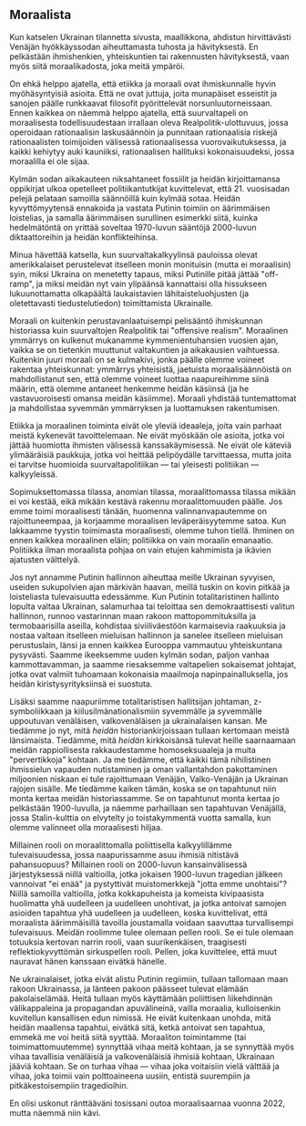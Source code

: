 ## Moraalista

Kun katselen Ukrainan tilannetta sivusta, maallikkona, ahdistun hirvittävästi Venäjän hyökkäyssodan aiheuttamasta tuhosta ja hävityksestä. En pelkästään ihmishenkien, yhteiskuntien tai rakennusten hävityksestä, vaan myös siitä moraalikadosta, joka meitä ympäröi.

On ehkä helppo ajatella, että etiikka ja moraali ovat ihmiskunnalle hyvin myöhäsyntyisiä asioita. Että ne ovat juttuja, joita munapäiset esseistit ja sanojen päälle runkkaavat filosofit pyörittelevät norsunluutorneissaan. Ennen kaikkea on näemmä helppo ajatella, että suurvaltapeli on moraalisesta todellisuudestaan irrallaan oleva Realpolitik-ulottuvuus, jossa operoidaan rationaalisin laskusäännöin ja punnitaan rationaalisia riskejä rationaalisten toimijoiden välisessä rationaalisessa vuorovaikutuksessa, ja kaikki kehiytyy auki kauniiksi, rationaalisen hallituksi kokonaisuudeksi, jossa moraalilla ei ole sijaa.

Kylmän sodan aikakauteen niksahtaneet fossiilit ja heidän kirjoittamansa oppikirjat ulkoa opetelleet politiikantutkijat kuvittelevat, että 21. vuosisadan pelejä pelataan samoilla säännöillä kuin kylmää sotaa. Heidän kyvyttömyytensä ennakoida ja vastata Putinin toimiin on äärimmäisen loistelias, ja samalla äärimmäisen surullinen esimerkki siitä, kuinka hedelmätöntä on yrittää soveltaa 1970-luvun sääntöjä 2000-luvun diktaattoreihin ja heidän konflikteihinsa.

Minua hävettää katsella, kun suurvaltakalkyylinsä pauloissa olevat amerikkalaiset perustelevat itselleen monin monituisin (mutta ei moraalisin) syin, miksi Ukraina on menetetty tapaus, miksi Putinille pitää jättää "off-ramp", ja miksi meidän nyt vain ylipäänsä kannattaisi olla hissukseen lukuunottamatta olkapäältä laukaistavien lähitaisteluohjusten (ja oletettavasti tiedustelutiedon) toimittamista Ukrainalle.

Moraali on kuitenkin perustavanlaatuisempi pelisääntö ihmiskunnan historiassa kuin suurvaltojen Realpolitik tai "offensive realism". Moraalinen ymmärrys on kulkenut mukanamme kymmenientuhansien vuosien ajan, vaikka se on tietenkin muuttunut valtakuntien ja aikakausien vaihtuessa. Kuitenkin juuri moraali on se kulmakivi, jonka päälle olemme voineet rakentaa yhteiskunnat: ymmärrys yhteisistä, jaetuista moraalisäännöistä on mahdollistanut sen, että olemme voineet luottaa naapureihimme siinä määrin, että olemme antaneet henkemme heidän käsiinsä (ja he vastavuoroisesti omansa meidän käsiimme). Moraali yhdistää tuntemattomat ja mahdollistaa syvemmän ymmärryksen ja luottamuksen rakentumisen.

Etiikka ja moraalinen toiminta eivät ole yleviä ideaaleja, joita vain parhaat meistä kykenevät tavoittelemaan. Ne eivät myöskään ole asioita, jotka voi jättää huomiotta ihmisten välisessä kanssakäymisessä. Ne eivät ole käteviä ylimääräisiä paukkuja, jotka voi heittää pelipöydälle tarvittaessa, mutta joita ei tarvitse huomioida suurvaltapolitiikan — tai yleisesti politiikan — kalkyyleissä.

Sopimuksettomassa tilassa, anomian tilassa, moraalittomassa tilassa mikään ei voi kestää, eikä mikään kestävä rakennu moraalittomuuden päälle. Jos emme toimi moraalisesti tänään, huomenna valinnanvapautemme on rajoittuneempaa, ja korjaamme moraalisen leväperäisyytemme satoa. Kun lakkaamme tyystin toimimasta moraalisesti, olemme tuhon tiellä. Ihminen on ennen kaikkea moraalinen eläin; politiikka on vain moraalin emanaatio. Politiikka ilman moraalista pohjaa on vain etujen kahmimista ja ikävien ajatusten välttelyä.

Jos nyt annamme Putinin hallinnon aiheuttaa meille Ukrainan syvyisen, useiden sukupolvien ajan märkivän haavan, meillä tuskin on kovin pitkää ja loisteliasta tulevaisuutta edessämme. Kun Putinin totalitaristinen hallinto lopulta valtaa Ukrainan, salamurhaa tai teloittaa sen demokraattisesti valitun hallinnon, runnoo vastarinnan maan rakoon mattopommituksilla ja termobaarisilla aseilla, kohdistaa siviiliväestöön karmaisevia raakuuksia ja nostaa valtaan itselleen mieluisan hallinnon ja sanelee itselleen mieluisan perustuslain, länsi ja ennen kaikkea Eurooppa vammautuu yhteiskuntana pysyvästi. Saamme ikeeksemme uuden kylmän sodan, paljon vanhaa kammottavamman, ja saamme riesaksemme valtapelien sokaisemat johtajat, jotka ovat valmiit tuhoamaan kokonaisia maailmoja napinpainalluksella, jos heidän kiristysyrityksiinsä ei suostuta.

Lisäksi saamme naapuriimme totalitaristisen hallitsijan johtaman, z-symboliikkaan ja kiilusilmänationalismiin syvemmälle ja syvemmälle uppoutuvan venäläisen, valkovenäläisen ja ukrainalaisen kansan. Me tiedämme jo nyt, mitä *heidän* historiankirjoissaan tullaan kertomaan meistä länsimaista. Tiedämme, mitä *heidän* kirkkoisänsä tulevat heille saarnaamaan meidän rappiollisesta rakkaudestamme homoseksuaaleja ja muita "pervertikkoja" kohtaan. Ja me tiedämme, että kaikki tämä nihilistinen ihmissielun vapauden nutistaminen ja oman vallantahdon pakottaminen miljoonien niskaan ei tule rajoittumaan Venäjän, Valko-Venäjän ja Ukrainan rajojen sisälle. Me tiedämme kaiken tämän, koska se on tapahtunut niin monta kertaa meidän historiassamme. Se on tapahtunut monta kertaa jo pelkästään 1900-luvulla, ja näemme parhaillaan sen tapahtuvan Venäjällä, jossa Stalin-kulttia on elvytelty jo toistakymmentä vuotta samalla, kun olemme valinneet olla moraalisesti hiljaa.

Millainen rooli on moraalittomalla poliittisella kalkyylillämme tulevaisuudessa, jossa naapurissamme asuu ihmisiä nitistävä pahansuopuus? Millainen rooli on 2000-luvun kansainvälisessä järjestyksessä niillä valtioilla, jotka jokaisen 1900-luvun tragedian jälkeen vannoivat "ei enää" ja pystyttivät muistomerkkejä "jotta emme unohtaisi"? Niillä samoilla valtioilla, jotka kokkapuheista ja komeista kivipaasista huolimatta yhä uudelleen ja uudelleen unohtivat, ja jotka antoivat samojen asioiden tapahtua yhä uudelleen ja uudelleen, koska kuvittelivat, että moraalista äärimmäisillä tavoilla joustamalla voidaan saavuttaa turvallisempi tulevaisuus. Meidän roolimme tulee olemaan pellen rooli. Se ei tule olemaan totuuksia kertovan narrin rooli, vaan suurikenkäisen, traagisesti reflektiokyvyttömän sirkuspellen rooli. Pellen, joka kuvittelee, että muut nauravat hänen kanssaan eivätkä hänelle.

Ne ukrainalaiset, jotka eivät alistu Putinin regiimiin, tullaan tallomaan maan rakoon Ukrainassa, ja länteen pakoon päässeet tulevat elämään pakolaiselämää. Heitä tullaan myös käyttämään poliittisen liikehdinnän välikappaleina ja propagandan apuvälineinä, vailla moraalia, kulloisenkin kuvitellun kansallisen edun nimissä. He eivät kuitenkaan unohda, mitä heidän maallensa tapahtui, eivätkä sitä, ketkä antoivat sen tapahtua, emmekä me voi heitä siitä syyttää. Moraaliton toimintamme (tai toimimattomuutemme) synnyttää vihaa meitä kohtaan, ja se synnyttää myös vihaa tavallisia venäläisiä ja valkovenäläisiä ihmisiä kohtaan, Ukrainaan jääviä kohtaan. Se on turhaa vihaa — vihaa joka voitaisiin vielä välttää ja vihaa, joka toimii vain polttoaineena uusiin, entistä suurempiin ja pitkäkestoisempiin tragedioihin.

En olisi uskonut ränttääväni tosissani outoa moraalisaarnaa vuonna 2022, mutta näemmä niin kävi.
